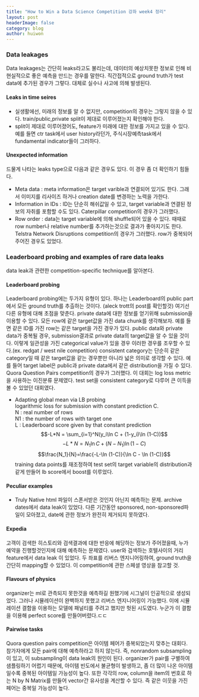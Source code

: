 ```yaml
---
title: "How to Win a Data Science Competition 강좌 week4 정리"
layout: post
headerImage: false
category: blog
author: huiwon
---
```


### Data leakages
Data leakages는 간단히 leaks라고도 불리는데, 데이터의 예상치못한 정보로 인해 비현실적으로 좋은 예측을 만드는 경우를 말한다. 직간접적으로 ground truth가 test data에 추가된 경우가 그렇다. 대체로 실수나 사고에 의해 발생된다.
#### Leaks in time seires
* 실생활에선, 미래의 정보를 알 수 없지만, competition의 경우는 그렇지 않을 수 있다. train/public,private split이 제대로 이루어졌는지 확인해야 한다.  
* split이 제대로 이루어졌어도, feature가 미래에 대한 정보를 가지고 있을 수 있다. 예를 들면 ctr task에서 user history라던가, 주식시장예측task에서 fundamental indicator들이 그러하다.
#### Unexpected information
드물게 나타는 leaks type으로 다음과 같은 경우도 있다. 이 경우 좀 더 확인하기 힘들다.
*  Meta data : meta information은 target varible과 연결되어 있기도 한다. 그래서 이미지를 리사이즈 하거나 creation date를 변경하는 노력을 가한다.
* Information in IDs : ID는 단순히 해쉬값일 수 있고, target variable과 연결된 정보의 자취를 포함할 수도 있다. Caterpillar competition의 경우가 그러했다.
* Row order : data는 target variable에 의해 shuffle되어 있을 수 있다. 때때로 row number나 relative number를 추가하는것으로 결과가 좋아지기도 한다. Telstra Network Disruptions competition의 경우가 그러했다. row가 중복되어 주어진 경우도 있었다.

### Leaderboard probing and examples of rare data leaks
data leak과 관련한 competition-specific technique를 알아본다.
#### Leaderboard probing
Leaderboard probing에는 두가지 유형이 있다. 하나는 Leaderboard의 public part에서 모든 ground truth를 추츨하는 것이다. (aleck trott의 post를 확인할것) 여기선 다른 유형에 대해 초점을 맞춘다. private data에 대한 정보를 얻기위해 submission을 이용할 수 있다. 모든 row에 같은 target값을 가진 data chunk를 생각해보자. 예를 들면 같은 ID를 가진 row는 같은 target을 가진 경우가 있다. public data와 private data가 중복될 경우, submission결과로 private data의 target값을 알 수 있을 것이다. 이렇게 일관성을 가진 categorical value가 있을 경우 이러한 경우를 조우할 수 있다.(ex. redgat / west nile competition) consistent category는 단순히 같은 category일 때 같은 target값을 같는 경우뿐만 아니라 넓은 의미로 생각할 수 있다. 예를 들어 target label은 public과 private data에서 같은 distribution을 가질 수 있다. Quora Question Pairs competition의 경우가 그러했다. 이 대회는 log loss metric을 사용하는 이진분류 문제였다. test set을 consistent category로 다루어 큰 이득을 볼 수 있었던 대회였다.
* Adapting global mean via LB probing  
logarithmic loss for submission with constant prediction C.  
N : real number of rows  
N1 : the number of rows with target one  
L : Leaderboard score given by that constant prediction  
$$-L*N = \sum_{i=1}^N(y_i\ln C + (1-y_i)\ln (1-C))$$ $$-L*N = N_1\ln C + (N-N_1)\ln (1-C)$$ $$\frac{N_1}{N}=\frac{-L-\ln (1-C)}{\ln C - \ln (1-C)}$$
training data points를 재조정하여 test set의 target variable의 distribution과 같게 만들어 lb score에서 boost를 이루었다.  
#### Peculiar examples
* Truly Native
html 파일이 스폰서받은 것인지 아닌지 예측하는 문제. archive dates에서 data leak이 있었다. 다른 기간동안 sponsored, non-sponsored파일이 모아졌고, date에 관한 정보가 완전히 제거되지 못하였다.
#### Expedia
고객이 검색한 히스토리와 검색결과에 대한 반응에 해당하는 정보가 주어졌을때, 누가 예약을 진행할것인지에 대해 예측하는 문제였다. user와 검색하는 호텔사이의 거리 feature에서 data leak 이 있었다. 두 좌표를 리버스 엔지니어링하여, ground truth을 간단히 mapping할 수 있었다. 이 competition에 관한 스페셜 영상을 참고할 것.
#### Flavours of physics
organizer는 ml로 관측되지 못한것을 예측하길 원했기에 시그널이 인공적으로 생성되었다. 그러나 시뮬레이션이 완벽하지 못했고 리버스 엔지니어링이 가능했다. 이에 시뮬레이션 결함을 이용하는 모델에 패널티를 주려고 했지만 헛된 시도였다. 누군가 이 결함을 이용해 perfect score를 만들어버렸다.ㄷㄷ
#### Pairwise tasks
Quora question pairs competition은 아이템 페어가 중복되었는지 맞추는 대회다. 참가자에게 모든 pair에 대해 예측하라고 하지 않는다. 즉, nonrandom subsampling 이 있고, 이 subsampling이 data leak의 원인이 된다. organizer가 pair를 구별하여 샘플링하기 어렵기 때문에, 아이템 빈도에서 불균형이 발생하고, 좀 더 많이 나온 아이템일수록 중복된 아이템일 가능성이 높다. 또한 각각의 row, column을 item의 번호로 하는 N by N Matrix를 만들어 vector간 유사성을 계산할 수 있다. 즉 같은 이웃을 가진 페어는 중복일 가능성이 높다.
